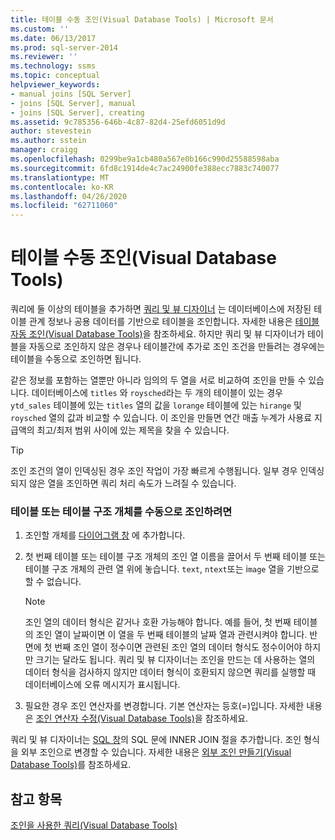 ```yaml
---
title: 테이블 수동 조인(Visual Database Tools) | Microsoft 문서
ms.custom: ''
ms.date: 06/13/2017
ms.prod: sql-server-2014
ms.reviewer: ''
ms.technology: ssms
ms.topic: conceptual
helpviewer_keywords:
- manual joins [SQL Server]
- joins [SQL Server], manual
- joins [SQL Server], creating
ms.assetid: 9c785356-646b-4c87-82d4-25efd6051d9d
author: stevestein
ms.author: sstein
manager: craigg
ms.openlocfilehash: 0299be9a1cb480a567e0b166c990d25588598aba
ms.sourcegitcommit: 6fd8c1914de4c7ac24900fe388ecc7883c740077
ms.translationtype: MT
ms.contentlocale: ko-KR
ms.lasthandoff: 04/26/2020
ms.locfileid: "62711060"
---
```

# <a name="join-tables-manually-visual-database-tools"></a>테이블 수동 조인(Visual Database Tools)
  쿼리에 둘 이상의 테이블을 추가하면 [쿼리 및 뷰 디자이너](visual-database-tools.md) 는 데이터베이스에 저장된 테이블 관계 정보나 공용 데이터를 기반으로 테이블을 조인합니다. 자세한 내용은 [테이블 자동 조인&#40;Visual Database Tools&#41;](join-tables-automatically-visual-database-tools.md)을 참조하세요. 하지만 쿼리 및 뷰 디자이너가 테이블을 자동으로 조인하지 않은 경우나 테이블간에 추가로 조인 조건을 만들려는 경우에는 테이블을 수동으로 조인하면 됩니다.  
  
 같은 정보를 포함하는 열뿐만 아니라 임의의 두 열을 서로 비교하여 조인을 만들 수 있습니다. 데이터베이스에 `titles` 와 `roysched`라는 두 개의 테이블이 있는 경우 `ytd_sales` 테이블에 있는 `titles` 열의 값을 `lorange` 테이블에 있는 `hirange` 및 `roysched` 열의 값과 비교할 수 있습니다. 이 조인을 만들면 연간 매출 누계가 사용료 지급액의 최고/최저 범위 사이에 있는 제목을 찾을 수 있습니다.  
  
> [!TIP]  
>  조인 조건의 열이 인덱싱된 경우 조인 작업이 가장 빠르게 수행됩니다. 일부 경우 인덱싱되지 않은 열을 조인하면 쿼리 처리 속도가 느려질 수 있습니다.  
  
### <a name="to-manually-join-tables-or-table-structured-objects"></a>테이블 또는 테이블 구조 개체를 수동으로 조인하려면  
  
1.  조인할 개체를 [다이어그램 창](diagram-pane-visual-database-tools.md) 에 추가합니다.  
  
2.  첫 번째 테이블 또는 테이블 구조 개체의 조인 열 이름을 끌어서 두 번째 테이블 또는 테이블 구조 개체의 관련 열 위에 놓습니다. `text`, `ntext`또는 i`mage` 열을 기반으로 할 수 없습니다.  
  
    > [!NOTE]  
    >  조인 열의 데이터 형식은 같거나 호환 가능해야 합니다. 예를 들어, 첫 번째 테이블의 조인 열이 날짜이면 이 열을 두 번째 테이블의 날짜 열과 관련시켜야 합니다. 반면에 첫 번째 조인 열이 정수이면 관련된 조인 열의 데이터 형식도 정수이어야 하지만 크기는 달라도 됩니다. 쿼리 및 뷰 디자이너는 조인을 만드는 데 사용하는 열의 데이터 형식을 검사하지 않지만 데이터 형식이 호환되지 않으면 쿼리를 실행할 때 데이터베이스에 오류 메시지가 표시됩니다.  
  
3.  필요한 경우 조인 연산자를 변경합니다. 기본 연산자는 등호(=)입니다. 자세한 내용은 [조인 연산자 수정&#40;Visual Database Tools&#41;](modify-join-operators-visual-database-tools.md)을 참조하세요.  
  
 쿼리 및 뷰 디자이너는 [SQL 창](sql-pane-visual-database-tools.md)의 SQL 문에 INNER JOIN 절을 추가합니다. 조인 형식을 외부 조인으로 변경할 수 있습니다. 자세한 내용은 [외부 조인 만들기&#40;Visual Database Tools&#41;](create-outer-joins-visual-database-tools.md)를 참조하세요.  
  
## <a name="see-also"></a>참고 항목  
 [조인을 사용한 쿼리&#40;Visual Database Tools&#41;](query-with-joins-visual-database-tools.md)  
  
  
